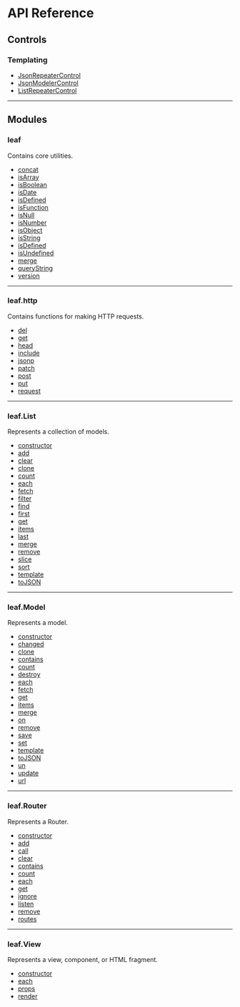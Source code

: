 # API Reference

<a name="controls"></a>

## Controls

### Templating

* [JsonRepeaterControl](api/controls/JsonRepeaterControl.md)
* [JsonModelerControl](api/controls/JsonModelerControl.md)
* [ListRepeaterControl](api/controls/ListRepeaterControl.md)

----------------------------------------------------------------------

<a name="leaf"></a>

## Modules

### leaf

Contains core utilities.

* [concat](api/functions/concat.md)
* [isArray](api/functions/isArray.md)
* [isBoolean](api/functions/isBoolean.md)
* [isDate](api/functions/isDate.md)
* [isDefined](api/functions/isDefined.md)
* [isFunction](api/functions/isFunction.md)
* [isNull](api/functions/isNull.md)
* [isNumber](api/functions/isNumber.md)
* [isObject](api/functions/isObject.md)
* [isString](api/functions/isString.md)
* [isDefined](api/functions/isDefined.md)
* [isUndefined](api/functions/isUndefined.md)
* [merge](api/functions/merge.md)
* [queryString](api/functions/queryString.md)
* [version](api/functions/version.md)

----------------------------------------------------------------------

<a name="http"></a>

### leaf.http

Contains functions for making HTTP requests.

* [del](api/http/del.md)
* [get](api/http/get.md)
* [head](api/http/head.md)
* [include](api/http/include.md)
* [jsonp](api/http/jsonp.md)
* [patch](api/http/patch.md)
* [post](api/http/post.md)
* [put](api/http/put.md)
* [request](api/http/request.md)

----------------------------------------------------------------------

<a name="list"></a>

### leaf.List

Represents a collection of models.

* [constructor](api/list/constructor.md)
* [add](api/list/add.md)
* [clear](api/list/clear.md)
* [clone](api/list/clone.md)
* [count](api/list/count.md)
* [each](api/list/each.md)
* [fetch](api/list/fetch.md)
* [filter](api/list/filter.md)
* [find](api/list/find.md)
* [first](api/list/first.md)
* [get](api/list/get.md)
* [items](api/list/items.md)
* [last](api/list/last.md)
* [merge](api/list/merge.md)
* [remove](api/list/remove.md)
* [slice](api/list/slice.md)
* [sort](api/list/sort.md)
* [template](api/list/template.md)
* [toJSON](api/list/toJSON.md)

----------------------------------------------------------------------

<a name="model"></a>

### leaf.Model

Represents a model.

* [constructor](api/model/constructor.md)
* [changed](api/model/changed.md)
* [clone](api/model/clone.md)
* [contains](api/model/contains.md)
* [count](api/model/count.md)
* [destroy](api/model/destroy.md)
* [each](api/model/each.md)
* [fetch](api/model/fetch.md)
* [get](api/model/get.md)
* [items](api/model/items.md)
* [merge](api/model/merge.md)
* [on](api/model/on.md)
* [remove](api/model/remove.md)
* [save](api/model/save.md)
* [set](api/model/set.md)
* [template](api/model/template.md)
* [toJSON](api/model/toJSON.md)
* [un](api/model/un.md)
* [update](api/model/update.md)
* [url](api/model/url.md)

----------------------------------------------------------------------

<a name="router"></a>

### leaf.Router

Represents a Router.

* [constructor](api/router/constructor.md)
* [add](api/router/add.md)
* [call](api/router/call.md)
* [clear](api/router/clear.md)
* [contains](api/router/contains.md)
* [count](api/router/count.md)
* [each](api/router/each.md)
* [get](api/router/get.md)
* [ignore](api/router/ignore.md)
* [listen](api/router/listen.md)
* [remove](api/router/remove.md)
* [routes](api/router/routes.md)

----------------------------------------------------------------------

<a name="view"></a>

### leaf.View

Represents a view, component, or HTML fragment.

* [constructor](api/view/constructor.md)
* [each](api/view/each.md)
* [props](api/view/props.md)
* [render](api/view/render.md)
